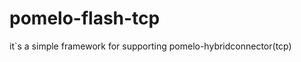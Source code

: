 pomelo-flash-tcp
================

it`s a simple framework for supporting pomelo-hybridconnector(tcp)
